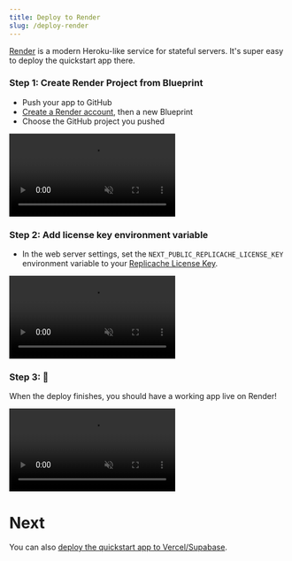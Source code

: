 ```yaml
---
title: Deploy to Render
slug: /deploy-render
---
```


[Render](https://render.com) is a modern Heroku-like service for stateful servers. It's super easy to deploy the quickstart app there.

### Step 1: Create Render Project from Blueprint

- Push your app to GitHub
- [Create a Render account](https://dashboard.render.com/register), then a new Blueprint
- Choose the GitHub project you pushed

<p className="text--center">
  <video src="/img/deploy/render-create-project.m4v" autoPlay={true} loop={true} style={{width: "100%", maxWidth:700}} controls={true} muted={true}/>
</p>

### Step 2: Add license key environment variable

- In the web server settings, set the `NEXT_PUBLIC_REPLICACHE_LICENSE_KEY` environment variable to your [Replicache License Key](/licensing).

<p className="text--center">
  <video src="/img/deploy/render-license-key.m4v" autoPlay={true} loop={true} style={{width: "100%", maxWidth:700}} controls={true} muted={true}/>
</p>

### Step 3: 🎉

When the deploy finishes, you should have a working app live on Render!

<p className="text--center">
  <video src="/img/deploy/render-success.m4v" autoPlay={true} loop={true} style={{width: "100%", maxWidth:700}} controls={true} muted={true}/>
</p>

# Next

You can also [deploy the quickstart app to Vercel/Supabase](/deploy-vercel-supabase).
